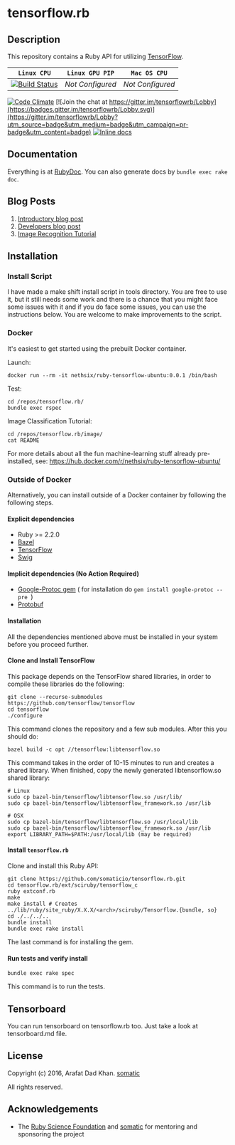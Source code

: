 # tensorflow.rb

## Description
This repository contains a Ruby API for utilizing [TensorFlow](https://github.com/tensorflow/tensorflow).

|  **`Linux CPU`**   |  **`Linux GPU PIP`** | **`Mac OS CPU`** |             
|--------------------|----------------------|------------------|
| [![Build Status](https://circleci.com/gh/somaticio/tensorflow.rb.svg?style=shield)](https://circleci.com/gh/somaticio/tensorflow.rb) | _Not Configured_ | _Not Configured_ |

[![Code Climate](https://codeclimate.com/github/somaticio/tensorflow.rb/badges/gpa.svg)](https://codeclimate.com/github/somaticio/tensorflow.rb)
[![Join the chat at https://gitter.im/tensorflowrb/Lobby](https://badges.gitter.im/tensorflowrb/Lobby.svg)](https://gitter.im/tensorflowrb/Lobby?utm_source=badge&utm_medium=badge&utm_campaign=pr-badge&utm_content=badge)
[![Inline docs](https://inch-ci.org/github/somaticio/tensorflow.rb.svg?branch=master)](https://inch-ci.org/github/somaticio/tensorflow.rb)
## Documentation
Everything is at [RubyDoc](http://www.rubydoc.info/github/somaticio/tensorflow.rb).
You can also generate docs by
```bundle exec rake doc```.

## Blog Posts
1. [Introductory blog post](https://medium.com/@Arafat./introducing-tensorflow-ruby-api-e77a477ff16e#.mhvj9ojlj)
2. [Developers blog post](https://medium.com/@Arafat./ruby-tensorflow-for-developers-2ec56b8668c5#.97tng1qqi)
3. [Image Recognition Tutorial](https://medium.com/@Arafat./image-recognition-in-ruby-tensorflow-df5d5c05389b#.ty1vygtrg)

## Installation

### Install Script
I have made a make shift install script in tools directory. You are free to use it, but it still needs some work and there is a chance that you might face some issues with it and if you do face some issues, you can use the instructions below. You are welcome to make improvements to the script.

### Docker

It's easiest to get started using the prebuilt Docker container.

Launch:

```
docker run --rm -it nethsix/ruby-tensorflow-ubuntu:0.0.1 /bin/bash
```

Test:

```
cd /repos/tensorflow.rb/
bundle exec rspec
```

Image Classification Tutorial:

```
cd /repos/tensorflow.rb/image/
cat README
```

For more details about all the fun machine-learning stuff already pre-installed, see: https://hub.docker.com/r/nethsix/ruby-tensorflow-ubuntu/

### Outside of Docker

Alternatively, you can install outside of a Docker container by following
the following steps.

#### Explicit dependencies

- Ruby >= 2.2.0
- [Bazel](http://www.bazel.io/docs/install.html)
- [TensorFlow](https://www.tensorflow.org/install/)
- [Swig](http://www.swig.org/download.html)

#### Implicit dependencies (No Action Required)

- [Google-Protoc gem](https://github.com/google/protobuf/tree/master/ruby) ( for installation do  ```gem install google-protoc --pre ```)
- [Protobuf](https://github.com/google/protobuf)

#### Installation

All the dependencies mentioned above must be installed in your system before you proceed further.

#### Clone and Install TensorFlow

This package depends on the TensorFlow shared libraries, in order to compile
these libraries do the following:
```
git clone --recurse-submodules https://github.com/tensorflow/tensorflow
cd tensorflow
./configure
```
This command clones the repository and a few sub modules. After this you should do:
```
bazel build -c opt //tensorflow:libtensorflow.so
```
This command takes in the order of 10-15 minutes to run and creates a shared library. When finished, copy the newly generated libtensorflow.so shared library:
```
# Linux
sudo cp bazel-bin/tensorflow/libtensorflow.so /usr/lib/
sudo cp bazel-bin/tensorflow/libtensorflow_framework.so /usr/lib   

# OSX
sudo cp bazel-bin/tensorflow/libtensorflow.so /usr/local/lib
sudo cp bazel-bin/tensorflow/libtensorflow_framework.so /usr/lib
export LIBRARY_PATH=$PATH:/usr/local/lib (may be required)
```

#### Install `tensorflow.rb`

Clone and install this Ruby API:
```
git clone https://github.com/somaticio/tensorflow.rb.git
cd tensorflow.rb/ext/sciruby/tensorflow_c
ruby extconf.rb
make
make install # Creates ../lib/ruby/site_ruby/X.X.X/<arch>/sciruby/Tensorflow.{bundle, so}
cd ./../../..
bundle install
bundle exec rake install
```
The last command is for installing the gem.

#### Run tests and verify install
```
bundle exec rake spec
```
This command is to run the tests.

## Tensorboard
You can run tensorboard on tensorflow.rb too.    Just take a look at tensorboard.md file.

## License

Copyright (c) 2016, Arafat Dad Khan.
[somatic](http://somatic.io)

All rights reserved.

## Acknowledgements

* The [Ruby Science Foundation](http://sciruby.com/) and [somatic](http://somatic.io) for mentoring and sponsoring the project
